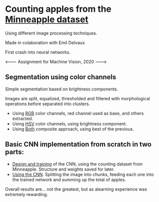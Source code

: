 # Counting apples from the [Minneapple dataset](https://conservancy.umn.edu/handle/11299/206575) 
Using different image processing techniques.


Made in colaboration with Emil Delvaux


First crash into neural networks.

<---
Assignment for Machine Vision, 2020
--->


## Segmentation using color channels

Simple segmentation based on brightness components.

Images are split, equalized, thresholded and filtered with morphological operations before separated into clusters.


 - Using [RGB](https://github.com/RobotKitchen/AppleCounting/blob/main/Approach1_HSVSegmentation.ipynb) color channels, red channel used as base, and others extracted.
 - Using [HSV](https://github.com/RobotKitchen/AppleCounting/blob/main/Approach1_RedChannelSegmentation.ipynb) color channels, using brightness component.
 - Using [Both](https://github.com/RobotKitchen/AppleCounting/blob/main/Approach1_RGBHSVSegmentation.ipynb) composite approach, using best of the previous.

## Basic CNN implementation from scratch in two parts:

 - [Design and training](https://github.com/RobotKitchen/AppleCounting/blob/main/Approach2_MachineTraining.ipynb) of the CNN, using the counting dataset from Minneapple. Structure and weights saved for later.
 - [Using the CNN](https://github.com/RobotKitchen/AppleCounting/blob/main/Approach2_Counter.ipynb). Splitting the image into chunks, feeding each one into the trained network and summing up the total of apples.



Overall results are... not the greatest, but as alearning experience was extremely rewarding.

